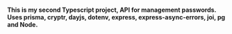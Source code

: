 #### This is my second Typescript project, API for management passwords. Uses prisma, cryptr, dayjs, dotenv, express, express-async-errors, joi, pg and Node.